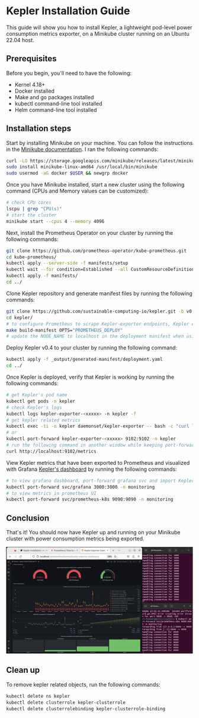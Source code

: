 # Kepler Installation Guide

This guide will show you how to install Kepler, a lightweight pod-level power consumption metrics exporter, on a Minikube cluster running on an Ubuntu 22.04 host.

## Prerequisites

Before you begin, you'll need to have the following:

- Kernel 4.18+
- Docker installed
- Make and go packages installed
- kubectl command-line tool installed
- Helm command-line tool installed

## Installation steps

Start by installing Minikube on your machine. You can follow the instructions in the [Minikube documentation](https://minikube.sigs.k8s.io/docs/start/).
I ran the following commands:

```bash
curl -LO https://storage.googleapis.com/minikube/releases/latest/minikube-linux-amd64
sudo install minikube-linux-amd64 /usr/local/bin/minikube
sudo usermod -aG docker $USER && newgrp docker
```

Once you have Minikube installed, start a new cluster using the following command (CPUs and Memory values can be customized):

```bash
# check CPU cores
lscpu | grep "CPU(s)"
# start the cluster
minikube start --cpus 4 --memory 4096
```

Next, install the Prometheus Operator on your cluster by running the following commands:

```bash
git clone https://github.com/prometheus-operator/kube-prometheus.git
cd kube-prometheus/
kubectl apply --server-side -f manifests/setup
kubectl wait --for condition=Established --all CustomResourceDefinition	--namespace=monitoring
kubectl apply -f manifests/
cd ../
```

Clone Kepler repository and generate manifest files by running the following commands:

```bash
git clone https://github.com/sustainable-computing-io/kepler.git -b v0.4
cd kepler/
# to configure Prometheus to scrape Kepler-exporter endpoints, Kepler exporter servicemonitor object is required
make build-manifest OPTS="PROMETHEUS_DEPLOY"
# update the NODE_NAME to localhost in the deployment manifest when using Minikube
```

Deploy Kepler v0.4 to your cluster by running the following command:

```bash
kubectl apply -f _output/generated-manifest/deployment.yaml
cd ../
```

Once Kepler is deployed, verify that Kepler is working by running the following commands:

```bash
# get Kepler's pod name
kubectl get pods -n kepler
# check Kepler's logs
kubectl logs kepler-exporter-<xxxxx> -n kepler -f
# get kepler related metrics
kubectl exec -ti -n kepler daemonset/kepler-exporter -- bash -c "curl localhost:9102/metrics"
# or
kubectl port-forward kepler-exporter-<xxxxx> 9102:9102 -n kepler
# run the following command in another window while keeping port-forward running
curl http://localhost:9102/metrics
```

View Kepler metrics that have been exported to Prometheus and visualized with Grafana [Kepler's dashboard](https://github.com/sustainable-computing-io/kepler/blob/main/grafana-dashboards/Kepler-Exporter.json) by running the following commands:

```bash
# to view grafana dashboard, port-forward grafana svc and import Kepler's dashboard
kubectl port-forward svc/grafana 3000:3000 -n monitoring 
# to view metrics in prometheus UI
kubectl port-forward svc/prometheus-k8s 9090:9090 -n monitoring
```

## Conclusion

That's it! You should now have Kepler up and running on your Minikube cluster with power consumption metrics being exported.

![Grafana dashboard screenshot](../images/grafana-dashboard.png)

## Clean up

To remove kepler related objects, run the following commands:
```bash
kubectl delete ns kepler
kubectl delete clusterrole kepler-clusterrole
kubectl delete clusterrolebinding kepler-clusterrole-binding
```
